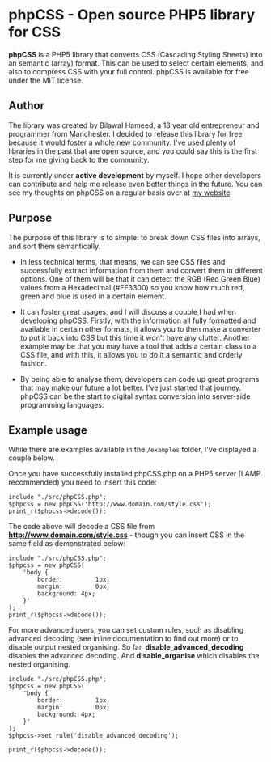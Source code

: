 phpCSS - Open source PHP5 library for CSS 
====================

**phpCSS** is a PHP5 library that converts CSS (Cascading Styling Sheets) into an semantic (array) format. This can be used to select certain elements, and also to compress CSS with your full control. phpCSS is available for free under the MIT license.

Author
---------------------
The library was created by Bilawal Hameed, a 18 year old entrepreneur and programmer from Manchester. I decided to release this library for free because it would foster a whole new community. I've used plenty of libraries in the past that are open source, and you could say this is the first step for me giving back to the community.

It is currently under __active development__ by myself. I hope other developers can contribute and help me release even better things in the future. You can see my thoughts on phpCSS on a regular basis over at [my website](http://www.bilawal.co.uk/).

Purpose
---------------------
The purpose of this library is to simple: to break down CSS files into arrays, and sort them semantically.

- In less technical terms, that means, we can see CSS files and successfully extract information from them and convert them in different options. One of them will be that it can detect the RGB (Red Green Blue) values from a Hexadecimal (#FF3300) so you know how much red, green and blue is used in a certain element.

- It can foster great usages, and I will discuss a couple I had when developing phpCSS. Firstly, with the information all fully formatted and available in certain other formats, it allows you to then make a converter to put it back into CSS but this time it won't have any clutter. Another example may be that you may have a tool that adds a certain class to a CSS file, and with this, it allows you to do it a semantic and orderly fashion.

- By being able to analyse them, developers can code up great programs that may make our future a lot better. I've just started that journey. phpCSS can be the start to digital syntax conversion into server-side programming languages.


Example usage
---------------------
While there are examples available in the `/examples` folder, I've displayed a couple below.

Once you have successfully installed phpCSS.php on a PHP5 server (LAMP recommended) you need to insert this code:

    include "./src/phpCSS.php";
    $phpcss = new phpCSS('http://www.domain.com/style.css');
    print_r($phpcss->decode());



The code above will decode a CSS file from **http://www.domain.com/style.css** - though you can insert CSS in the same field as demonstrated below:

    include "./src/phpCSS.php";
    $phpcss = new phpCSS(
    	'body {
    		border:			1px;
    		margin:			0px;
    		background:	4px;
    	}'
    );
    print_r($phpcss->decode());


For more advanced users, you can set custom rules, such as disabling advanced decoding (see inline documentation to find out more) or to disable output nested organising. So far, **disable_advanced_decoding** disables the advanced decoding. And **disable_organise** which disables the nested organising.

    include "./src/phpCSS.php";
    $phpcss = new phpCSS(
    	'body {
    		border:			1px;
    		margin:			0px;
    		background:	4px;
    	}'
    );
    $phpcss->set_rule('disable_advanced_decoding');
    
	print_r($phpcss->decode());